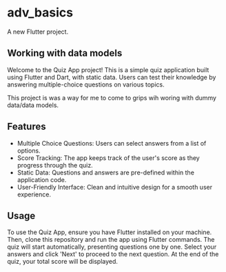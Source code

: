 # adv_basics

A new Flutter project.

## Working with data models

Welcome to the Quiz App project! This is a simple quiz application built using Flutter and Dart, with static data. Users can test their knowledge by answering multiple-choice questions on various topics.

This project is was a way for me to come to grips wih woring with dummy data/data models.

## Features

- Multiple Choice Questions: Users can select answers from a list of options.
- Score Tracking: The app keeps track of the user's score as they progress through the quiz.
- Static Data: Questions and answers are pre-defined within the application code.
- User-Friendly Interface: Clean and intuitive design for a smooth user experience.

## Usage

To use the Quiz App, ensure you have Flutter installed on your machine. Then, clone this repository and run the app using Flutter commands. The quiz will start automatically, presenting questions one by one. Select your answers and click 'Next' to proceed to the next question. At the end of the quiz, your total score will be displayed.
